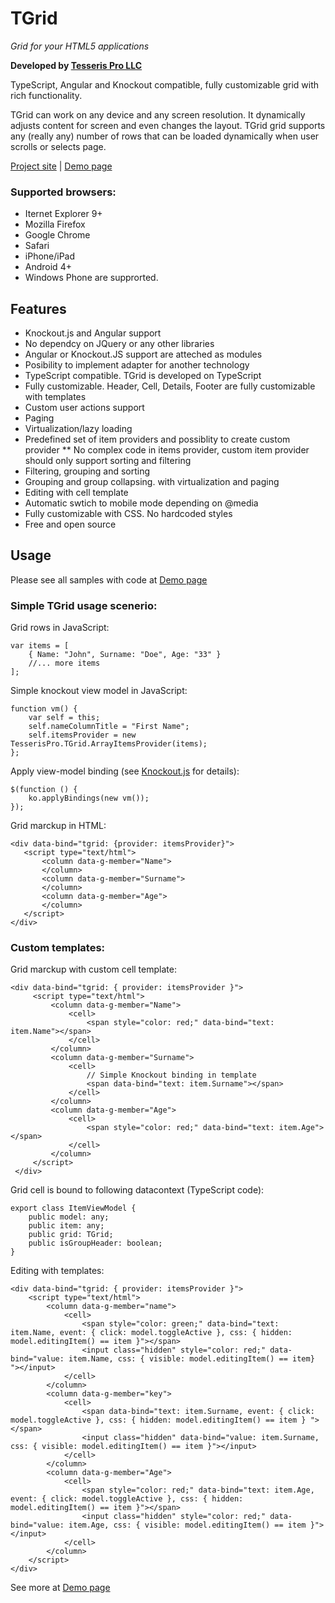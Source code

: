 ﻿# TGrid

*Grid for your HTML5 applications*

**Developed by [Tesseris Pro LLC](http://www.tesseris.com)**

TypeScript, Angular and Knockout compatible, fully customizable grid with rich functionality. 

TGrid can work on any device and any screen resolution. It dynamically adjusts content for screen and even changes the layout. TGrid grid supports any (really any) number of rows that can be loaded dynamically when user scrolls or selects page. 

[Project site](http://grid.tesseris.com) | [Demo page](http://grid.tesseris.com/Home/Demo)

### Supported browsers:

* Iternet Explorer 9+
* Mozilla Firefox 
* Google Chrome
* Safari
* iPhone/iPad
* Android 4+ 
* Windows Phone are supprorted.

## Features

* Knockout.js and Angular support
* No dependcy on JQuery or any other libraries
* Angular or Knockout.JS support are atteched as modules
* Posibility to implement adapter for another technology
* TypeScript compatible. TGrid is developed on TypeScript
* Fully customizable. Header, Cell, Details, Footer are fully customizable with templates
* Custom user actions support
* Paging
* Virtualization/lazy loading
* Predefined set of item providers and possiblity to create custom provider
** No complex code in items provider, custom item provider should only support sorting and filtering
* Filtering, grouping and sorting
* Grouping and group collapsing. with virtualization and paging
* Editing with cell template
* Automatic swtich to mobile mode depending on @media
* Fully customizable with CSS. No hardcoded styles
* Free and open source

## Usage

Please see all samples with code at [Demo page](http://grid.tesseris.com/Home/Demo)

### Simple TGrid usage scenerio:

Grid rows in JavaScript:

    var items = [
        { Name: "John", Surname: "Doe", Age: "33" }
        //... more items
    ];

Simple knockout view model in JavaScript:

    function vm() {
        var self = this;
        self.nameColumnTitle = "First Name";
        self.itemsProvider = new TesserisPro.TGrid.ArrayItemsProvider(items);
    };
    
 Apply view-model binding (see [Knockout.js](http://knockoutjs.com/) for details):

    $(function () {
        ko.applyBindings(new vm());
    });

Grid marckup in HTML:

    <div data-bind="tgrid: {provider: itemsProvider}">
       <script type="text/html">  
           <column data-g-member="Name">  
           </column>  
           <column data-g-member="Surname">  
           </column>  
           <column data-g-member="Age">  
           </column>  
       </script>  
    </div>

### Custom templates:

Grid marckup with custom cell template:

    <div data-bind="tgrid: { provider: itemsProvider }">
         <script type="text/html">
             <column data-g-member="Name">
                 <cell>
                     <span style="color: red;" data-bind="text: item.Name"></span>               
                 </cell>
             </column>
             <column data-g-member="Surname">
                 <cell>
                     // Simple Knockout binding in template
                     <span data-bind="text: item.Surname"></span>
                 </cell>
             </column>
             <column data-g-member="Age">           
                 <cell>
                     <span style="color: red;" data-bind="text: item.Age"></span>
                 </cell>
             </column>
         </script>
     </div>

Grid cell is bound to following datacontext (TypeScript code):

    export class ItemViewModel {
        public model: any;
        public item: any;
        public grid: TGrid;
        public isGroupHeader: boolean;
    }

Editing with templates:

    <div data-bind="tgrid: { provider: itemsProvider }">
        <script type="text/html">
            <column data-g-member="name">
                <cell>
                    <span style="color: green;" data-bind="text: item.Name, event: { click: model.toggleActive }, css: { hidden: model.editingItem() == item }"></span>                                    
                    <input class="hidden" style="color: red;" data-bind="value: item.Name, css: { visible: model.editingItem() == item} "></input>                   
                </cell>
            </column>
            <column data-g-member="key">
                <cell>
                    <span data-bind="text: item.Surname, event: { click: model.toggleActive }, css: { hidden: model.editingItem() == item } "></span>
                    <input class="hidden" data-bind="value: item.Surname, css: { visible: model.editingItem() == item }"></input>
                </cell>
            </column>
            <column data-g-member="Age">           
                <cell>
                    <span style="color: red;" data-bind="text: item.Age, event: { click: model.toggleActive }, css: { hidden: model.editingItem() == item }"></span>
                    <input class="hidden" style="color: red;" data-bind="value: item.Age, css: { visible: model.editingItem() == item }"></input>
                </cell>
            </column>
        </script>
    </div>

See more at [Demo page](http://grid.tesseris.com/Home/Demo)